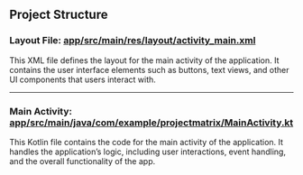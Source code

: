 ## Project Structure

### Layout File: [app/src/main/res/layout/activity_main.xml](app/src/main/res/layout/activity_main.xml)

This XML file defines the layout for the main activity of the application. It contains the user interface elements such as buttons, text views, and other UI components that users interact with.

---

### Main Activity: [app/src/main/java/com/example/projectmatrix/MainActivity.kt](app/src/main/java/com/example/projectmatrix/MainActivity.kt)

This Kotlin file contains the code for the main activity of the application. It handles the application’s logic, including user interactions, event handling, and the overall functionality of the app.

